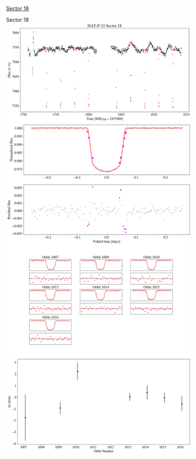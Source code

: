 [Sector 18](#sector18)

<a name = "sector18"></a>
Sector 18
![alt text](/tt/HAT-P-32_Sector_18/HAT-P-32_Sector_18_a_TimeSeries.png)
![alt text](/tt/HAT-P-32_Sector_18/HAT-P-32_Sector_18_b_FoldedLightCurve.png)
![alt text](/tt/HAT-P-32_Sector_18/HAT-P-32_Sector_18_b_IndividualTransitsWithFit.png)
![alt text](/tt/HAT-P-32_Sector_18/HAT-P-32_Sector_18_c_TimingResiduals.png)

